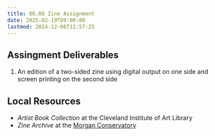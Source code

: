 ```yaml
---
title: 06.06 Zine Assignment
date: 2025-02-19T09:00:00
lastmod: 2024-12-06T11:57:25
---
```


## Assingment Deliverables

1. An edition of a two-sided zine using digital output on one side and screen printing on the second side

## Local Resources

- _Artist Book Collection_ at the Cleveland Institute of Art Library
- _Zine Archive_ at the [Morgan Conservatory](https://www.morganconservatory.org/)
